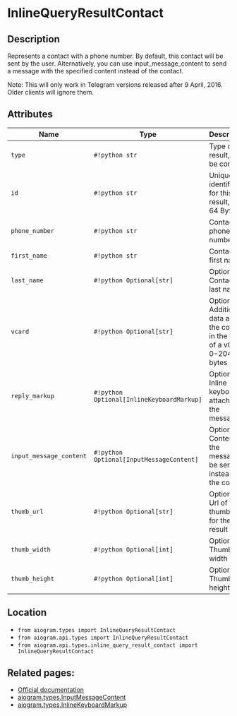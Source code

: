 # InlineQueryResultContact

## Description

Represents a contact with a phone number. By default, this contact will be sent by the user. Alternatively, you can use input_message_content to send a message with the specified content instead of the contact.

Note: This will only work in Telegram versions released after 9 April, 2016. Older clients will ignore them.


## Attributes

| Name | Type | Description |
| - | - | - |
| `type` | `#!python str` | Type of the result, must be contact |
| `id` | `#!python str` | Unique identifier for this result, 1-64 Bytes |
| `phone_number` | `#!python str` | Contact's phone number |
| `first_name` | `#!python str` | Contact's first name |
| `last_name` | `#!python Optional[str]` | Optional. Contact's last name |
| `vcard` | `#!python Optional[str]` | Optional. Additional data about the contact in the form of a vCard, 0-2048 bytes |
| `reply_markup` | `#!python Optional[InlineKeyboardMarkup]` | Optional. Inline keyboard attached to the message |
| `input_message_content` | `#!python Optional[InputMessageContent]` | Optional. Content of the message to be sent instead of the contact |
| `thumb_url` | `#!python Optional[str]` | Optional. Url of the thumbnail for the result |
| `thumb_width` | `#!python Optional[int]` | Optional. Thumbnail width |
| `thumb_height` | `#!python Optional[int]` | Optional. Thumbnail height |



## Location

- `from aiogram.types import InlineQueryResultContact`
- `from aiogram.api.types import InlineQueryResultContact`
- `from aiogram.api.types.inline_query_result_contact import InlineQueryResultContact`

## Related pages:

- [Official documentation](https://core.telegram.org/bots/api#inlinequeryresultcontact)
- [aiogram.types.InputMessageContent](../types/input_message_content.md)
- [aiogram.types.InlineKeyboardMarkup](../types/inline_keyboard_markup.md)
